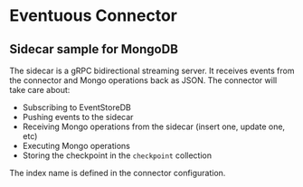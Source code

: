 # Eventuous Connector

## Sidecar sample for MongoDB

The sidecar is a gRPC bidirectional streaming server. It receives events from the connector and Mongo operations back as JSON. The connector will take care about:
- Subscribing to EventStoreDB
- Pushing events to the sidecar
- Receiving Mongo operations from the sidecar (insert one, update one, etc)
- Executing Mongo operations
- Storing the checkpoint in the `checkpoint` collection

The index name is defined in the connector configuration.
